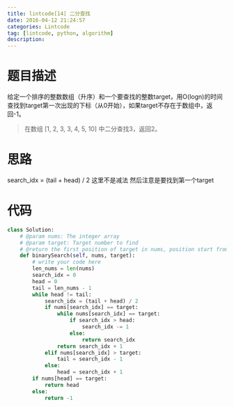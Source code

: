 ```yaml
---
title: lintcode[14] 二分查找
date: 2016-04-12 21:24:57
categories: Lintcode
tag: [lintcode, python, algorithm]
description:
---
```


# 题目描述
给定一个排序的整数数组（升序）和一个要查找的整数target，用O(logn)的时间查找到target第一次出现的下标（从0开始），如果target不存在于数组中，返回-1。

> 在数组 [1, 2, 3, 3, 4, 5, 10] 中二分查找3，返回2。

<!--more-->

# 思路
search_idx = (tail + head) / 2 这里不是减法
然后注意是要找到第一个target

# 代码

```python
class Solution:
    # @param nums: The integer array
    # @param target: Target number to find
    # @return the first position of target in nums, position start from 0 
    def binarySearch(self, nums, target):
        # write your code here
        len_nums = len(nums)
        search_idx = 0
        head = 0
        tail = len_nums - 1
        while head != tail:
            search_idx = (tail + head) / 2
            if nums[search_idx] == target:
                while nums[search_idx] == target:
                    if search_idx > head:
                        search_idx -= 1
                    else:
                        return search_idx
                return search_idx + 1
            elif nums[search_idx] > target:
                tail = search_idx - 1
            else:
                head = search_idx + 1
        if nums[head] == target:
            return head
        else:
            return -1
```

